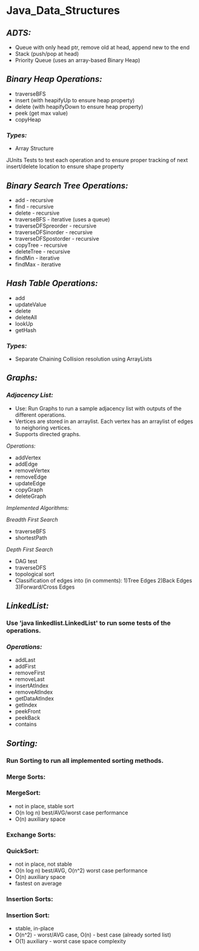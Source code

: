 Java_Data_Structures
====================

## *ADTS:*
- Queue with only head ptr, remove old at head, append new to the end
- Stack (push/pop at head)
- Priority Queue (uses an array-based Binary Heap)

## *Binary Heap Operations:*
- traverseBFS
- insert (with heapifyUp to ensure heap property)
- delete (with heapifyDown to ensure heap property)
- peek (get max value)
- copyHeap

### *Types:*
- Array Structure

JUnits Tests to test each operation and to ensure proper tracking
of next insert/delete location to ensure shape property

## *Binary Search Tree Operations:*
- add - recursive
- find - recursive
- delete - recursive
- traverseBFS - iterative (uses a queue)
- traverseDFSpreorder - recursive
- traverseDFSinorder - recursive
- traverseDFSpostorder - recursive
- copyTree - recursive
- deleteTree - recursive
- findMin - iterative
- findMax - iterative

## *Hash Table Operations:*
- add
- updateValue
- delete
- deleteAll
- lookUp
- getHash

### *Types:*
- Separate Chaining Collision resolution using ArrayLists

## *Graphs:*
### *Adjacency List:*
- Use: Run Graphs to run a sample adjacency list with outputs of the different operations.
- Vertices are stored in an arraylist. Each vertex has an arraylist of edges to neighoring vertices. 
- Supports directed graphs.

*Operations:*
- addVertex
- addEdge
- removeVertex
- removeEdge
- updateEdge
- copyGraph
- deleteGraph

*Implemented Algorithms:*

*Breadth First Search*
- traverseBFS
- shortestPath

*Depth First Search*
- DAG test
- traverseDFS
- topological sort
- Classification of edges into (in comments): 
1)Tree Edges 
2)Back Edges 
3)Forward/Cross Edges

## *LinkedList:*
### Use 'java linkedlist.LinkedList' to run some tests of the operations.
### *Operations:*
- addLast
- addFirst
- removeFirst
- removeLast
- insertAtIndex
- removeAtIndex
- getDataAtIndex
- getIndex
- peekFront
- peekBack
- contains

## *Sorting:*
### Run Sorting to run all implemented sorting methods.
### Merge Sorts:
### MergeSort:
- not in place, stable sort
- O(n log n) best/AVG/worst case performance
- O(n) auxiliary space

### Exchange Sorts:
### QuickSort:
- not in place, not stable
- O(n log n) best/AVG, O(n^2) worst case performance
- O(n) auxiliary space
- fastest on average

### Insertion Sorts:
### Insertion Sort:
- stable, in-place
- O(n^2) - worst/AVG case, O(n) - best case (already sorted list)
- O(1) auxiliary - worst case space complexity

